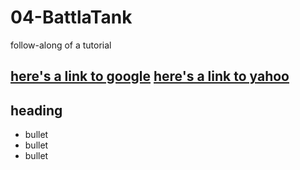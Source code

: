 # 04-BattlaTank
follow-along of a tutorial

[here's a link to google](www.google.com)
[here's a link to yahoo](www.yahoo.com)
---
## heading
* bullet
* bullet
* bullet
